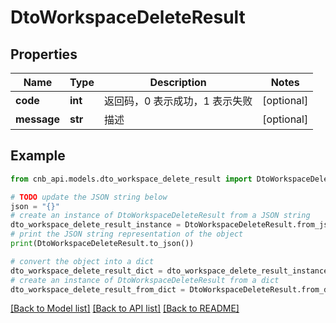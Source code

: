 # DtoWorkspaceDeleteResult


## Properties

Name | Type | Description | Notes
------------ | ------------- | ------------- | -------------
**code** | **int** | 返回码，0 表示成功，1 表示失败 | [optional] 
**message** | **str** | 描述 | [optional] 

## Example

```python
from cnb_api.models.dto_workspace_delete_result import DtoWorkspaceDeleteResult

# TODO update the JSON string below
json = "{}"
# create an instance of DtoWorkspaceDeleteResult from a JSON string
dto_workspace_delete_result_instance = DtoWorkspaceDeleteResult.from_json(json)
# print the JSON string representation of the object
print(DtoWorkspaceDeleteResult.to_json())

# convert the object into a dict
dto_workspace_delete_result_dict = dto_workspace_delete_result_instance.to_dict()
# create an instance of DtoWorkspaceDeleteResult from a dict
dto_workspace_delete_result_from_dict = DtoWorkspaceDeleteResult.from_dict(dto_workspace_delete_result_dict)
```
[[Back to Model list]](../README.md#documentation-for-models) [[Back to API list]](../README.md#documentation-for-api-endpoints) [[Back to README]](../README.md)


